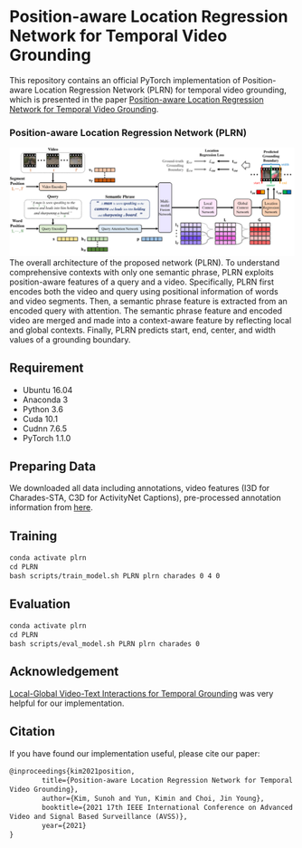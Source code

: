 # Position-aware Location Regression Network for Temporal Video Grounding


This repository contains an official PyTorch implementation of Position-aware Location Regression Network (PLRN) for temporal video grounding, which is presented in the paper [Position-aware Location Regression Network for Temporal Video Grounding](https://arxiv.org/abs/2204.05499).


### Position-aware Location Regression Network (PLRN)

![model_overview](./imgs/framework-PLRN.png)
The overall architecture of the proposed network (PLRN). To understand comprehensive contexts with only one semantic phrase, PLRN exploits position-aware features of a query and a video. Specifically, PLRN first encodes both the video and query using positional information of words and video segments. Then, a semantic phrase feature is extracted from an encoded query with attention. The semantic phrase feature and encoded video are merged and made into a context-aware feature by reflecting local and global contexts. Finally, PLRN predicts start, end, center, and width values of a grounding boundary.

## Requirement

 - Ubuntu 16.04
 - Anaconda 3
 - Python 3.6
 - Cuda 10.1
 - Cudnn 7.6.5
 - PyTorch 1.1.0
 
## Preparing Data

We downloaded all data including annotations, video features (I3D for Charades-STA, C3D for ActivityNet Captions), pre-processed annotation information from [here](https://github.com/JonghwanMun/LGI4temporalgrounding).

## Training

```
conda activate plrn
cd PLRN
bash scripts/train_model.sh PLRN plrn charades 0 4 0
```

## Evaluation

```
conda activate plrn
cd PLRN
bash scripts/eval_model.sh PLRN plrn charades 0
```


## Acknowledgement
[Local-Global Video-Text Interactions for Temporal Grounding](https://github.com/JonghwanMun/LGI4temporalgrounding) was very helpful for our implementation.

## Citation
If you have found our implementation useful, please cite our paper:

	@inproceedings{kim2021position,
			title={Position-aware Location Regression Network for Temporal Video Grounding},
			author={Kim, Sunoh and Yun, Kimin and Choi, Jin Young},
			booktitle={2021 17th IEEE International Conference on Advanced Video and Signal Based Surveillance (AVSS)},
			year={2021}
	}


